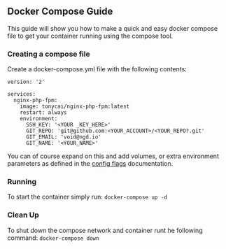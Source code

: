 
## Docker Compose Guide
This guide will show you how to make a quick and easy docker compose file to get your container running using the compose tool.


### Creating a compose file
Create a docker-compose.yml file with the following contents:

```
version: '2'

services:
  nginx-php-fpm:
    image: tonycai/nginx-php-fpm:latest
    restart: always
    environment:
      SSH_KEY: '<YOUR _KEY_HERE>'
      GIT_REPO: 'git@github.com:<YOUR_ACCOUNT>/<YOUR_REPO?.git'
      GIT_EMAIL: 'void@ngd.io'
      GIT_NAME: '<YOUR_NAME>'
```
You can of course expand on this and add volumes, or extra environment parameters as defined in the [config flags](../config_flags.md) documentation.

### Running
To start the container simply run: ```docker-compose up -d```

### Clean Up
To shut down the compose network and container runt he following command: ```docker-compose down```
